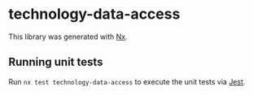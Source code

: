 # technology-data-access

This library was generated with [Nx](https://nx.dev).

## Running unit tests

Run `nx test technology-data-access` to execute the unit tests via [Jest](https://jestjs.io).
